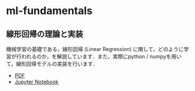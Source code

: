 # ml-fundamentals

## 線形回帰の理論と実装
機械学習の基礎である，線形回帰 (Linear Regression) に関して，どのように学習が行われるのか，を解説しています．また，実際にpython / numpyを用いて，線形回帰モデルの実装を行います．

- [PDF](./linear_regression/memo.pdf)
- [Jupyter Notebook](./linear_regression/demo.pdf)

